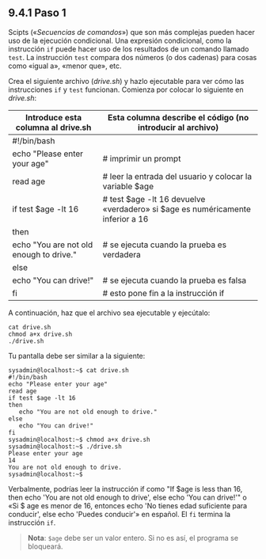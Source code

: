 ## 9.4.1 Paso 1
Scipts («_Secuencias de comandos_») que son más complejas pueden hacer uso de la ejecución condicional. Una expresión condicional, como la instrucción `if` puede hacer uso de los resultados de un comando llamado `test`. La instrucción `test` compara dos números (o dos cadenas) para cosas como «igual a», «menor que», etc.

Crea el siguiente archivo (_drive.sh_) y hazlo ejecutable para ver cómo las instrucciones `if` y `test` funcionan. Comienza por colocar lo siguiente en _drive.sh_:

Introduce esta columna al drive.sh	|	Esta columna describe el código (no introducir al archivo)
-|-
#!/bin/bash	|
echo "Please enter your age"	|	# imprimir un prompt
read age	|	# leer la entrada del usuario y colocar la variable $age
if test $age -lt 16	|	# test $age -lt 16 devuelve «verdadero» si $age es numéricamente inferior a 16
then	|
  echo "You are not old enough to drive."	|	# se ejecuta cuando la prueba es verdadera
else	|
  echo "You can drive!"	|	# se ejecuta cuando la prueba es falsa
fi	|	# esto pone fin a la instrucción if

A continuación, haz que el archivo sea ejecutable y ejecútalo:

	cat drive.sh
	chmod a+x drive.sh
	./drive.sh

Tu pantalla debe ser similar a la siguiente:

```shell-session
sysadmin@localhost:~$ cat drive.sh                                            
#!/bin/bash                                                                   
echo "Please enter your age"                                                  
read age                                                                      
if test $age -lt 16                                                           
then                                                                          
   echo "You are not old enough to drive."                                    
else                                                                          
   echo "You can drive!"                                                      
fi                                                                            
sysadmin@localhost:~$ chmod a+x drive.sh                                      
sysadmin@localhost:~$ ./drive.sh                                              
Please enter your age                                                         
14                                                                            
You are not old enough to drive.                                              
sysadmin@localhost:~$
```

Verbalmente, podrías leer la instrucción if como "If $age is less than 16, then echo 'You are not old enough to drive', else echo 'You can drive!'" o «Si $ age es menor de 16, entonces echo 'No tienes edad suficiente para conducir', else echo 'Puedes conducir'» en español. El `fi` termina la instrucción `if`.

>__Nota__: `$age` debe ser un valor entero. Si no es así, el programa se bloqueará.
